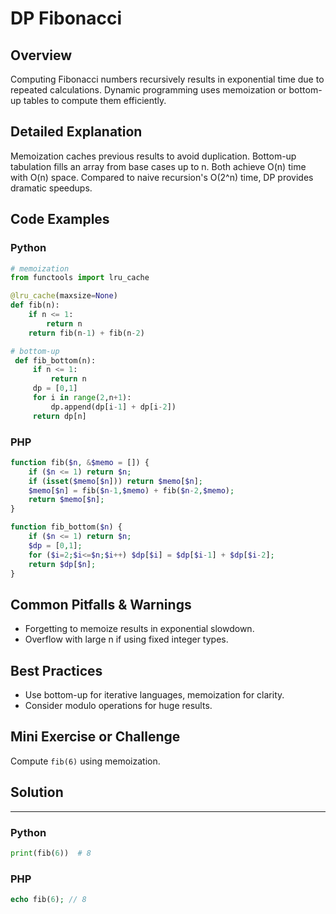 # DP Fibonacci

## Overview
Computing Fibonacci numbers recursively results in exponential time due to repeated calculations. Dynamic programming uses memoization or bottom-up tables to compute them efficiently.

## Detailed Explanation
Memoization caches previous results to avoid duplication. Bottom-up tabulation fills an array from base cases up to n. Both achieve O(n) time with O(n) space. Compared to naive recursion's O(2^n) time, DP provides dramatic speedups.

## Code Examples
### Python
```python
# memoization
from functools import lru_cache

@lru_cache(maxsize=None)
def fib(n):
    if n <= 1:
        return n
    return fib(n-1) + fib(n-2)
```

```python
# bottom-up
 def fib_bottom(n):
     if n <= 1:
         return n
     dp = [0,1]
     for i in range(2,n+1):
         dp.append(dp[i-1] + dp[i-2])
     return dp[n]
```

### PHP
```php
function fib($n, &$memo = []) {
    if ($n <= 1) return $n;
    if (isset($memo[$n])) return $memo[$n];
    $memo[$n] = fib($n-1,$memo) + fib($n-2,$memo);
    return $memo[$n];
}
```

```php
function fib_bottom($n) {
    if ($n <= 1) return $n;
    $dp = [0,1];
    for ($i=2;$i<=$n;$i++) $dp[$i] = $dp[$i-1] + $dp[$i-2];
    return $dp[$n];
}
```

## Common Pitfalls & Warnings
- Forgetting to memoize results in exponential slowdown.
- Overflow with large n if using fixed integer types.

## Best Practices
- Use bottom-up for iterative languages, memoization for clarity.
- Consider modulo operations for huge results.

## Mini Exercise or Challenge
Compute `fib(6)` using memoization.

## Solution
---
### Python
```python
print(fib(6))  # 8
```
### PHP
```php
echo fib(6); // 8
```
